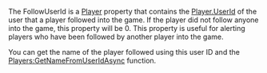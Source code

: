 The FollowUserId is a [Player](https://developer.roblox.com/en-us/api-reference/class/Player) property that contains the [Player.UserId](https://developer.roblox.com/en-us/api-reference/property/Player/UserId) of the user that a player followed into the game. If the player did not follow anyone into the game, this property will be 0. This property is useful for alerting players who have been followed by another player into the game.

You can get the name of the player followed using this user ID and the [Players:GetNameFromUserIdAsync](https://developer.roblox.com/en-us/api-reference/function/Players/GetNameFromUserIdAsync) function.